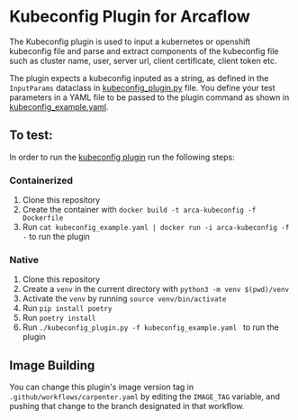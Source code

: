 # Kubeconfig Plugin for Arcaflow

The Kubeconfig plugin is used to input a kubernetes or openshift kubeconfig file and parse and extract components of the kubeconfig file
such as cluster name, user, server url, client certificate, client token etc.

The plugin expects a kubeconfig inputed as a string, as defined in the `InputParams` dataclass in [kubeconfig_plugin.py](kubeconfig_plugin.py) file.
You define your test parameters in a YAML file to be passed to the plugin command as shown in [kubeconfig_example.yaml](kubeconfig_example.yaml).

## To test:

In order to run the [kubeconfig plugin](kubeconfig_plugin.py) run the following steps:

### Containerized
1. Clone this repository
2. Create the container with `docker build -t arca-kubeconfig -f Dockerfile`
3. Run `cat kubeconfig_example.yaml | docker run -i arca-kubeconfig -f -` to run the plugin


### Native

1. Clone this repository
2. Create a `venv` in the current directory with `python3 -m venv $(pwd)/venv`
3. Activate the `venv` by running `source venv/bin/activate`
4. Run `pip install poetry`
5. Run `poetry install`
6. Run `./kubeconfig_plugin.py -f kubeconfig_example.yaml ` to run the plugin


## Image Building

You can change this plugin's image version tag in
`.github/workflows/carpenter.yaml` by editing the
`IMAGE_TAG` variable, and pushing that change to the
branch designated in that workflow.
